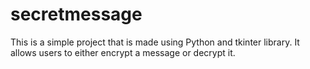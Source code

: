 # secretmessage
This is a simple project that is made using Python and tkinter library. It allows users to either encrypt a message or decrypt it. 
